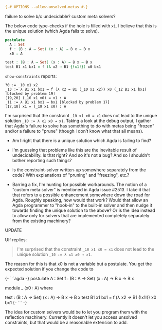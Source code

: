 ```agda
{-# OPTIONS --allow-unsolved-metas #-}
```

failure to solve b/c undecidable? custom meta solvers?

The below code type-checks if the hole is filled with `x1`. I believe that this is the unique solution (which Agda fails to solve).

```agda
postulate
  A : Set
  f : (B : A → Set) (x : A) → B x → B x
  x0 : A

test : (B : A → Set) (x : A) → B x → B x
test B1 x1 bx1 = f (λ x2 → B1 {!x1!}) x0 bx1
```

`show-constraints` reports:

    ?0 := _10 x1 x2
    _13 := λ B1 x1 bx1 → f (λ x2 → B1 (_10 x1 x2)) x0 (_12 B1 x1 bx1) [blocked by problem 19]
    [19,20] (_10 x1 x0) = x1 : A
    _11 := λ B1 x1 bx1 → bx1 [blocked by problem 17]
    [17,18] x1 = (_10 x1 x0) : A

I'm surprised that the constraint `_10 x1 x0 = x1` does not lead to the unique solution `_10 := λ x1 x0 → x1`. Taking a look at the debug output, I gather that Agda's failure to solve has something to do with metas being "frozen" and/or a failure to "prune" (though I don't know what that all means).

* Am I right that there is a unique solution which Agda is failing to find?

* I'm guessing that problems like this are the inevitable result of undecidability. Is that right? And so it's not a bug? And so I shouldn't bother reporting such things?

* Is the constraint-solver written-up somewhere separately from the code? With explanations of "pruning" and "freezing", etc.?

* Barring a fix, I'm hunting for possible workarounds. The notion of a "custom meta solver" is mentioned in Agda issue #2513. I take it that that refers to a possible enhancement somewhere down the road for Agda. Roughly speaking, how would that work? Would that allow an Agda programmer to "hook-in" to the built-in solver and then nudge it towards finding the unique solution to the above? Or is the idea instead to allow only for solvers that are implemented completely separately from the existing machinery?

UPDATE

Ulf replies:

> I'm surprised that the constraint `_10 x1 x0 = x1` does not lead to the unique solution `_10 := λ x1 x0 → x1`.

The reason for this is that x0 is not a variable but a postulate. You get the expected solution if you change the code to

{- ```agda -}
postulate
  A : Set
  f : (B : A → Set) (x : A) → B x → B x

module _ (x0 : A) where

  test : (B : A → Set) (x : A) → B x → B x
  test B1 x1 bx1 = f (λ x2 → B1 {!x1!}) x0 bx1
{- ``` -}

The idea for custom solvers would be to let you program them with the reflection machinery. Currently it doesn't let you access unsolved constraints, but that would be a reasonable extension to add.
